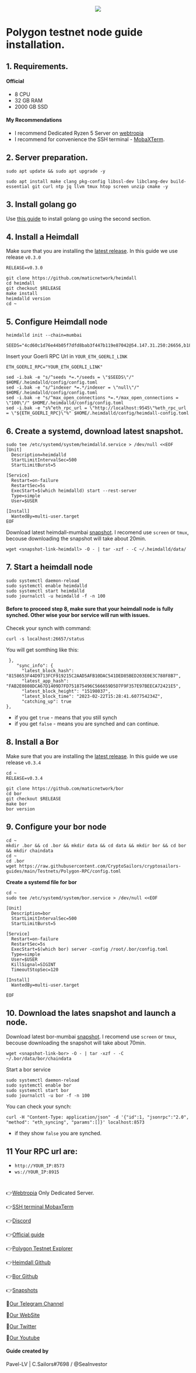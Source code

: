 <p align="center">
 <img src="https://i.postimg.cc/RZfxLxXb/Polygon-logo-resized-jpeg.jpg"/></a>
</p>

# Polygon testnet node guide installation.

## 1. Requirements.
#### Official 
- 8 CPU
- 32 GB RAM
- 2000 GB SSD
#### My Recommendations
- I recommend Dedicated Ryzen 5 Server on [webtropia](https://www.webtropia.com/?kwk=255074042020228216158042)
- I recommend for convenience the SSH terminal - [MobaXTerm](https://mobaxterm.mobatek.net/download.html).

## 2. Server preparation.
```
sudo apt update && sudo apt upgrade -y
```
```
sudo apt install make clang pkg-config libssl-dev libclang-dev build-essential git curl ntp jq llvm tmux htop screen unzip cmake -y
```
## 3. Install golang go
Use [this guide](https://github.com/CryptoSailors/cryptosailors-tools/tree/main/Install%20Golang%20%22Go%22#2-if-you-installing-golang-go-on-clear-server-you-need-input-following-commands) to install golang go using the second section.

## 4. Install a Heimdall
Make sure that you are installing the [latest release](https://github.com/maticnetwork/heimdall/tags). In this guide we use release `v0.3.0`
```
RELEASE=v0.3.0
```
```
git clone https://github.com/maticnetwork/heimdall
cd heimdall
git checkout $RELEASE
make install
heimdalld version
cd ~
```
## 5. Configure Heimdall node
```
heimdalld init --chain=mumbai
```
```
SEEDS="4cd60c1d76e44b05f7dfd8bab3f447b119e87042@54.147.31.250:26656,b18bbe1f3d8576f4b73d9b18976e71c65e839149@34.226.134.117:26656"
```
Insert your Goerli RPC Url in `YOUR_ETH_GOERLI_LINK`
```
ETH_GOERLI_RPC="YOUR_ETH_GOERLI_LINK"
```
```
sed -i.bak -e "s/^seeds *=.*/seeds = \"$SEEDS\"/" $HOME/.heimdalld/config/config.toml
sed -i.bak -e "s/^indexer *=.*/indexer = \"null\"/" $HOME/.heimdalld/config/config.toml
sed -i.bak -e "s/^max_open_connections *=.*/max_open_connections = \"100\"/" $HOME/.heimdalld/config/config.toml
sed -i.bak -e "s%^eth_rpc_url = \"http://localhost:9545\"%eth_rpc_url = \"${ETH_GOERLI_RPC}\"%" $HOME/.heimdalld/config/heimdall-config.toml
```

## 6. Create a systemd, download latest snapshot.
```
sudo tee /etc/systemd/system/heimdalld.service > /dev/null <<EOF
[Unit]
  Description=heimdalld
  StartLimitIntervalSec=500
  StartLimitBurst=5

[Service]
  Restart=on-failure
  RestartSec=5s
  ExecStart=$(which heimdalld) start --rest-server
  Type=simple
  User=$USER

[Install]
  WantedBy=multi-user.target
EOF
```
Download latest heimdall-mumbai [snapshot](https://snapshots.polygon.technology/). I recomend use `screen` or `tmux`, becouse downloading the snapshot will take about 20min.
```
wget <snapshot-link-heimdall> -O - | tar -xzf - -C ~/.heimdalld/data/
```
## 7. Start a heimdall node
```
sudo systemctl daemon-reload
sudo systemctl enable heimdalld
sudo systemctl start heimdalld
sudo journalctl -u heimdalld -f -n 100
```
#### Before to proceed step 8, make sure that your heimdall node is fully synched. Other wise your bor service will run with issues.

Checek your synch with command:
```
curl -s localhost:26657/status
```
You will get somthing like this:
```
 },
    "sync_info": {
      "latest_block_hash": "8158653F44D9713FCF919215C2AAD5AFB10DAC541DED85BED203E0E3C788F8B7",
      "latest_app_hash": "FAB2E0808DCA67D1409D7FD751875496C566659D5D7F9F357E97BEECA72421E5",
      "latest_block_height": "15198037",
      "latest_block_time": "2023-02-22T15:28:41.607754234Z",
      "catching_up": true
},
```
 - if you get `true`  - means that you still synch
 - if you get `false` - means you are synched and can continue.

## 8. Install a Bor
Make sure that you are installing the [latest release](https://github.com/maticnetwork/bor/tags). In this guide we use release `v0.3.4`
```
cd ~
RELEASE=v0.3.4
```
```
git clone https://github.com/maticnetwork/bor
cd bor
git checkout $RELEASE
make bor
bor version
```

## 9. Configure your bor node
```
cd ~
mkdir .bor && cd .bor && mkdir data && cd data && mkdir bor && cd bor && mkdir chaindata
cd ~
cd .bor
wget https://raw.githubusercontent.com/CryptoSailors/cryptosailors-guides/main/Testnets/Polygon-RPC/config.toml
```
**Create a systemd file for bor**
```
cd ~
sudo tee /etc/systemd/system/bor.service > /dev/null <<EOF

[Unit]
  Description=bor
  StartLimitIntervalSec=500
  StartLimitBurst=5

[Service]
  Restart=on-failure
  RestartSec=5s
  ExecStart=$(which bor) server -config /root/.bor/config.toml
  Type=simple
  User=$USER
  KillSignal=SIGINT
  TimeoutStopSec=120

[Install]
  WantedBy=multi-user.target
  
EOF
```
## 10. Download the lates snapshot and launch a node.
Download latest bor-mumbai [snapshot](https://snapshots.polygon.technology/). I recomend use `screen` or `tmux`, becouse downloading the snapshot will take about 70min.
```
wget <snapshot-link-bor> -O - | tar -xzf - -C ~/.bor/data/bor/chaindata
```
Start a bor service
```
sudo systemctl daemon-reload
sudo systemctl enable bor
sudo systemctl start bor
sudo journalctl -u bor -f -n 100
```
You can check your synch:
```
curl -H "Content-Type: application/json" -d '{"id":1, "jsonrpc":"2.0", "method": "eth_syncing", "params":[]}' localhost:8573
```
- if they show `false` you are synched.

## 11 Your RPC url are:
- `http://YOUR_IP:8573`
- `ws://YOUR_IP:8915`
#
👉[Webtropia](https://www.webtropia.com/?kwk=255074042020228216158042) Only Dedicated Server.

👉[SSH terminal MobaxTerm](https://mobaxterm.mobatek.net/download.html)

👉[Discord](https://discord.gg/0xpolygon)

👉[Official guide](https://wiki.polygon.technology/)

👉[Polygon Testnet Explorer](https://staking.polygon.technology)

👉[Heimdall Github](https://github.com/maticnetwork/heimdall/tags)

👉[Bor Github](https://github.com/maticnetwork/bor/tags)

👉[Snapshots](https://snapshots.polygon.technology/) 

🔰[Our Telegram Channel](https://t.me/CryptoSailorsAnn)

🔰[Our WebSite](cryptosailors.tech)

🔰[Our Twitter](https://twitter.com/Crypto_Sailors)

🔰[Our Youtube](https://www.youtube.com/@CryptoSailors)

#### Guide created by 
Pavel-LV | C.Sailors#7698 / @SeaInvestor
